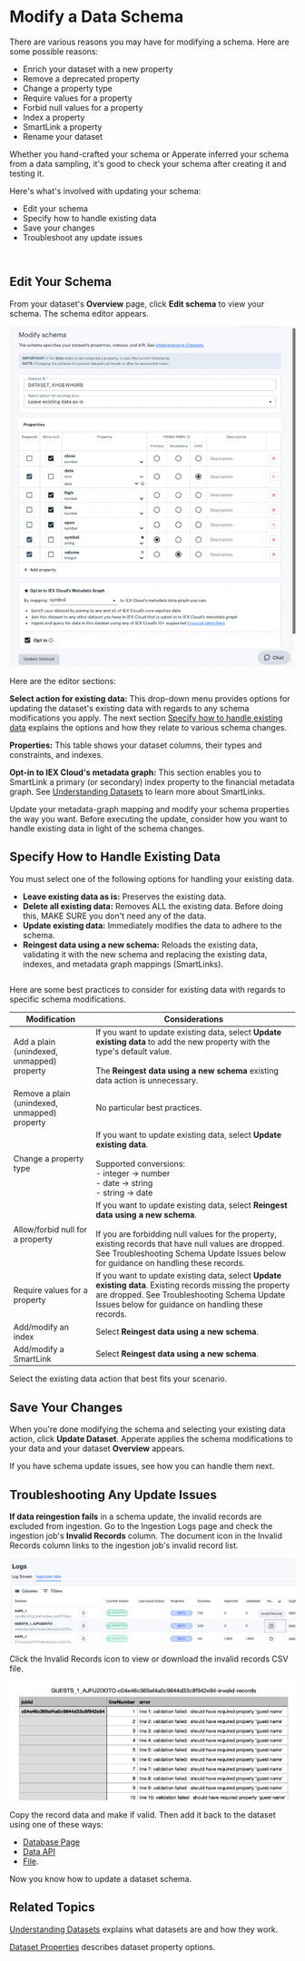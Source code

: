 # Modify a Data Schema

There are various reasons you may have for modifying a schema. Here are some possible reasons:

- Enrich your dataset with a new property
- Remove a deprecated property
- Change a property type
- Require values for a property
- Forbid null values for a property
- Index a property
- SmartLink a property
- Rename your dataset

Whether you hand-crafted your schema or Apperate inferred your schema from a data sampling, it's good to check your schema after creating it and testing it.

Here's what's involved with updating your schema:

- Edit your schema
- Specify how to handle existing data
- Save your changes
- Troubleshoot any update issues

``` {warning} Changing the schema of a parent dataset can break or alter its associated views.
```

``` {important} If you update your schema, it's best to update it early.
```

## Edit Your Schema

From your dataset's **Overview** page, click **Edit schema** to view your schema. The schema editor appears.

![](./updating-a-dataset-schema/modify-schema-page.png)

Here are the editor sections:

**Select action for existing data:** This drop-down menu provides options for updating the dataset's existing data with regards to any schema modifications you apply. The next section [Specify how to handle existing data](#specify-how-to-handle-existing-data) explains the options and how they relate to various schema changes.

**Properties:** This table shows your dataset columns, their types and constraints, and indexes.

**Opt-in to IEX Cloud's metadata graph:** This section enables you to SmartLink a primary (or secondary) index property to the financial metadata graph. See [Understanding Datasets](./understanding-datasets.md) to learn more about SmartLinks.

Update your metadata-graph mapping and modify your schema properties the way you want. Before executing the update, consider how you want to handle existing data in light of the schema changes.

## Specify How to Handle Existing Data

You must select one of the following options for handling your existing data.

- **Leave existing data as is:** Preserves the existing data.
- **Delete all existing data:** Removes ALL the existing data. Before doing this, MAKE SURE you don't need any of the data. 
- **Update existing data:** Immediately modifies the data to adhere to the schema.
- **Reingest data using a new schema:** Reloads the existing data, validating it with the new schema and replacing the existing data, indexes, and metadata graph mappings (SmartLinks).

``` {important} **Reingestion is only for datasets with 1,000,000 records or less.** Reingestion is only intended at the beginning of a dataset's lifetime.
```

Here are some best practices to consider for existing data with regards to specific schema modifications.

| Modification | Considerations |
| --- | --- |
| Add a plain (unindexed, unmapped) property | If you want to update existing data, select **Update existing data** to add the new property with the type's default value.<br><br>The **Reingest data using a new schema** existing data action is unnecessary. |
| Remove a plain (unindexed, unmapped) property | No particular best practices. |
| Change a property type | If you want to update existing data, select **Update existing data**.<br><br>Supported conversions:<br>- integer &rarr; number<br>- date &rarr; string<br>- string &rarr; date |
| Allow/forbid null for a property | If you want to update existing data, select **Reingest data using a new schema**.<br><br>If you are forbidding null values for the property, existing records that have null values are dropped. See Troubleshooting Schema Update Issues below for guidance on handling these records. |
| Require values for a property | If you want to update existing data, select **Update existing data**. Existing records missing the property are dropped. See Troubleshooting Schema Update Issues below for guidance on handling these records. |
| Add/modify an index | Select **Reingest data using a new schema**. |
| Add/modify a SmartLink | Select **Reingest data using a new schema**. |

Select the existing data action that best fits your scenario.

## Save Your Changes

When you're done modifying the schema and selecting your existing data action, click **Update Dataset**. Apperate applies the schema modifications to your data and your dataset **Overview** appears.

If you have schema update issues, see how you can handle them next.

## Troubleshooting Any Update Issues

**If data reingestion fails** in a schema update, the invalid records are excluded from ingestion. Go to the Ingestion Logs page and check the ingestion job's **Invalid Records** column. The document icon in the Invalid Records column links to the ingestion job's invalid record list.

![invalid-records-1.png](./updating-a-dataset-schema/invalid-records-1.png)

Click the Invalid Records icon to view or download the invalid records CSV file.

![](./updating-a-dataset-schema/invalid-records-csv.png)

Copy the record data and make if valid. Then add it back to the dataset using one of these ways:

- [Database Page](../interacting-with-your-data/updating-a-data-record.md)
- [Data API](./creating-a-dataset-with-the-api.md)
- [File](../migrating-and-importing-data/loading-data-from-a-file.md).

Now you know how to update a dataset schema.

## Related Topics

[Understanding Datasets](./understanding-datasets.md) explains what datasets are and how they work.

[Dataset Properties](../reference/dataset-properties.md) describes dataset property options.